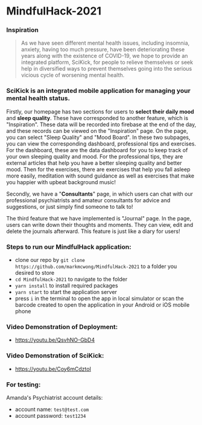 # MindfulHack-2021

### Inspiration

> As we have seen different mental health issues, including insomnia, anxiety, having too much pressure, have been deteriorating these years along with the existence of COVID-19, we hope to provide an integrated platform, SciKick, for people to relieve themselves or seek help in diversified ways to prevent themselves going into the serious vicious cycle of worsening mental health.

### SciKick is an integrated mobile application for managing your mental health status.

Firstly, our homepage has two sections for users to **select their daily mood** and **sleep quality**. These have corresponded to another feature, which is "Inspiration". These data will be recorded into firebase at the end of the day, and these records can be viewed on the "Inspiration" page. On the page, you can select "Sleep Quality" and "Mood Board". In these two subpages, you can view the corresponding dashboard, professional tips and exercises. For the dashboard, these are the data dashboard for you to keep track of your own sleeping quality and mood. For the professional tips, they are external articles that help you have a better sleeping quality and better mood. Then for the exercises, there are exercises that help you fall asleep more easily, meditation with sound guidance as well as exercises that make you happier with upbeat background music!

Secondly, we have a "**Consultants**" page, in which users can chat with our professional psychiatrists and amateur consultants for advice and suggestions, or just simply find someone to talk to!

The third feature that we have implemented is "Journal" page. In the page, users can write down their thoughts and moments. They can view, edit and delete the journals afterward. This feature is just like a diary for users!

### Steps to run our MindfulHack application:
- clone our repo by `git clone https://github.com/markmcwong/MindfulHack-2021` to a folder you desired to store
- `cd MindfulHack-2021` to navigate to the folder
- `yarn install` to install required packages
- `yarn start` to start the application server
- press `i` in the terminal to open the app in local simulator or scan the barcode created to open the application in your Android or iOS mobile phone

### Video Demonstration of Deployment:
- https://youtu.be/QsvhNO-GbD4

### Video Demonstration of SciKick:
- https://youtu.be/Coy6mCdztoI

### For testing:

Amanda's Psychiatrist account details:

- account name: `test@test.com`
- account password: `test1234`
